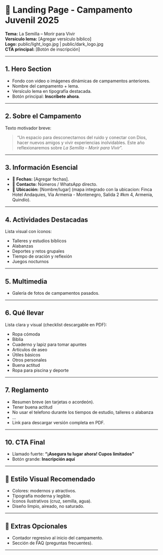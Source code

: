 # 🌱 Landing Page - Campamento Juvenil 2025
**Tema:** La Semilla – Morir para Vivir  
**Versículo lema:** [Agregar versículo bíblico]  
**Logo:** public/light_logo.jpg | public/dark_logo.jpg  
**CTA principal:** [Botón de inscripción]

---

## 1. Hero Section
- Fondo con video o imágenes dinámicas de campamentos anteriores.  
- Nombre del campamento + lema.  
- Versículo lema en tipografía destacada.  
- Botón principal: **Inscríbete ahora**.

---

## 2. Sobre el Campamento
Texto motivador breve:  
> “Un espacio para desconectarnos del ruido y conectar con Dios, hacer nuevos amigos y vivir experiencias inolvidables. Este año reflexionaremos sobre *La Semilla – Morir para Vivir*”.

---

## 3. Información Esencial
- 📅 **Fechas:** [Agregar fechas].  
- 📲 **Contacto:** Números / WhatsApp directo.  
- 📍 **Ubicación:** [Nombre/lugar] (mapa integrado con la ubicacion: Finca Hotel Andaquies, Vía Armenia - Montenegro, Salida 2 #km 4, Armenia, Quindío).  

---

## 4. Actividades Destacadas
Lista visual con íconos:  
- Talleres y estudios bíblicos  
- Alabanzas 
- Deportes y retos grupales  
- Tiempo de oración y reflexión  
- Juegos nocturnos  

---

## 5. Multimedia
- Galería de fotos de campamentos pasados.  

---

## 6. Qué llevar
Lista clara y visual (checklist descargable en PDF):  
- Ropa cómoda  
- Biblia  
- Cuaderno y lapiz para tomar apuntes
- Artículos de aseo  
- Útiles básicos  
- Otros personales  
- Buena actitud
- Ropa para piscina y deporte

---

## 7. Reglamento
- Resumen breve (en tarjetas o acordeón).  
- Tener buena actitud
- No usar el telefono durante los tiempos de estudio, talleres o alabanza
- ...
- Link para descargar versión completa en PDF.  

---

## 10. CTA Final
- Llamado fuerte: **“¡Asegura tu lugar ahora! Cupos limitados”**  
- Botón grande: **Inscripción aquí**  

---

## 🎨 Estilo Visual Recomendado
- Colores: modernos y atractivos.  
- Tipografía moderna y legible.  
- Íconos ilustrativos (cruz, semilla, agua).  
- Diseño limpio, aireado, no saturado.  

---

## 🚀 Extras Opcionales
- Contador regresivo al inicio del campamento.  
- Sección de FAQ (preguntas frecuentes).

---

